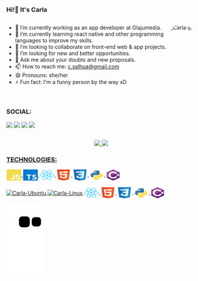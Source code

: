 ### Hi!👋  It's Carla
##
<div>
<img align="right" alt="Carla-pic" height="250" style="border-radius:50px;" src="https://c.neh.tw/thumb/f/720/comvecteezy227854.jpg">
</div>

- 🔭 I’m currently working as an app developer at Glajumedia.
- 🌱 I’m currently learning react native and other programming languages to improve my skills.
- 👯 I’m looking to collaborate on front-end web & app projects. 
- 🤔 I’m looking for new and better opportunities.
- 💬 Ask me about your doubts and new proposals.
- 📫 How to reach me: c.salhua@gmail.com
- 😄 Pronouns: she/her
- ⚡ Fun fact:  I'm a funny person by the way xD
</br>

  ### SOCIAL:
  
<div> 
 	<a href="https://mercadito-pf.herokuapp.com/" target="_blank"><img src="https://img.shields.io/badge/Heroku-430098?style=for-the-badge&logo=heroku&logoColor=white" target="_blank"></a>
 <a href="https://www.github.com/CarlaSalHua" target="_blank"><img src="https://img.shields.io/badge/GitHub-100000?style=for-the-badge&logo=github&logoColor=white" target="_blank"></a> 
  <a href = "mailto:c.salhua97@gmail.com"><img src="https://img.shields.io/badge/-Gmail-%23333?style=for-the-badge&logo=gmail&logoColor=white" target="_blank"></a>
  <a href="https://www.linkedin.com/in/carla-salazar-27j" target="_blank"><img src="https://img.shields.io/badge/-LinkedIn-%230077B5?style=for-the-badge&logo=linkedin&logoColor=white" target="_blank"></a>  
</div>

  ##
  
<div align="center">
  <a href="https://www.github.com/CarlaSalHua">
  <img height="180em" src="https://github-readme-stats.vercel.app/api?username=CarlaSalHua&show_icons=true&theme=dracula&include_all_commits=true&count_private=true"/>
  <img height="180em" src="https://github-readme-stats.vercel.app/api/top-langs/?username=CarlaSalHua&layout=compact&langs_count=7&theme=dracula"/>
</div>

  ### TECHNOLOGIES:
<div style="display: inline_block">
  <img align="center" alt="Carla-Js" height="30" width="40" src="https://raw.githubusercontent.com/devicons/devicon/master/icons/javascript/javascript-plain.svg">
  <img align="center" alt="Carla-Ts" height="30" width="40" src="https://raw.githubusercontent.com/devicons/devicon/master/icons/typescript/typescript-plain.svg">
  <img align="center" alt="Carla-React" height="30" width="40" src="https://raw.githubusercontent.com/devicons/devicon/master/icons/react/react-original.svg">
  <img align="center" alt="Carla-HTML" height="30" width="40" src="https://raw.githubusercontent.com/devicons/devicon/master/icons/html5/html5-original.svg">
  <img align="center" alt="Carla-CSS" height="30" width="40" src="https://raw.githubusercontent.com/devicons/devicon/master/icons/css3/css3-original.svg">
  <img align="center" alt="Carla-Python" height="30" width="40" src="https://raw.githubusercontent.com/devicons/devicon/master/icons/python/python-original.svg">
  <img align="center" alt="Carla-Csharp" height="30" width="40" src="https://raw.githubusercontent.com/devicons/devicon/master/icons/csharp/csharp-original.svg">
</div>
  <br>
  <div style="display: inline_block">
  <img align="center" alt="Carla-Ubuntu" height="30" src="https://img.shields.io/badge/Ubuntu-E95420?style=for-the-badge&logo=ubuntu&logoColor=white">
  <img align="center" alt="Carla-Linux" height="30"  src="https://img.shields.io/badge/Linux-FCC624?style=for-the-badge&logo=linux&logoColor=black">
  <img align="center" alt="Carla-React" height="30" width="40" src="https://raw.githubusercontent.com/devicons/devicon/master/icons/react/react-original.svg">
  <img align="center" alt="Carla-HTML" height="30" width="40" src="https://raw.githubusercontent.com/devicons/devicon/master/icons/html5/html5-original.svg">
  <img align="center" alt="Carla-CSS" height="30" width="40" src="https://raw.githubusercontent.com/devicons/devicon/master/icons/css3/css3-original.svg">
  <img align="center" alt="Carla-Python" height="30" width="40" src="https://raw.githubusercontent.com/devicons/devicon/master/icons/python/python-original.svg">
  <img align="center" alt="Carla-Csharp" height="30" width="40" src="https://raw.githubusercontent.com/devicons/devicon/master/icons/csharp/csharp-original.svg">
</div>
  
  ![Snake animation](https://github.com/rafaballerini/rafaballerini/blob/output/github-contribution-grid-snake.svg)
  

